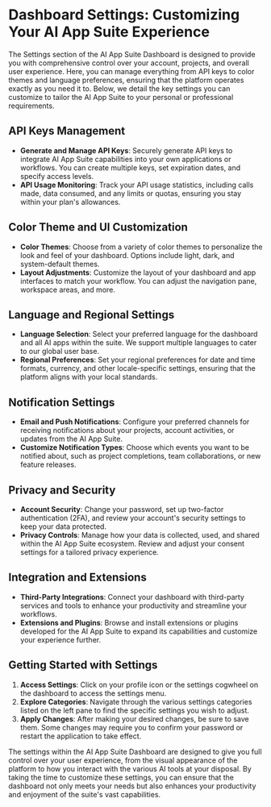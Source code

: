 # Dashboard Settings: Customizing Your AI App Suite Experience

The Settings section of the AI App Suite Dashboard is designed to provide you with comprehensive control over your account, projects, and overall user experience. Here, you can manage everything from API keys to color themes and language preferences, ensuring that the platform operates exactly as you need it to. Below, we detail the key settings you can customize to tailor the AI App Suite to your personal or professional requirements.

## API Keys Management

- **Generate and Manage API Keys**: Securely generate API keys to integrate AI App Suite capabilities into your own applications or workflows. You can create multiple keys, set expiration dates, and specify access levels.
- **API Usage Monitoring**: Track your API usage statistics, including calls made, data consumed, and any limits or quotas, ensuring you stay within your plan's allowances.

## Color Theme and UI Customization

- **Color Themes**: Choose from a variety of color themes to personalize the look and feel of your dashboard. Options include light, dark, and system-default themes.
- **Layout Adjustments**: Customize the layout of your dashboard and app interfaces to match your workflow. You can adjust the navigation pane, workspace areas, and more.

## Language and Regional Settings

- **Language Selection**: Select your preferred language for the dashboard and all AI apps within the suite. We support multiple languages to cater to our global user base.
- **Regional Preferences**: Set your regional preferences for date and time formats, currency, and other locale-specific settings, ensuring that the platform aligns with your local standards.

## Notification Settings

- **Email and Push Notifications**: Configure your preferred channels for receiving notifications about your projects, account activities, or updates from the AI App Suite.
- **Customize Notification Types**: Choose which events you want to be notified about, such as project completions, team collaborations, or new feature releases.

## Privacy and Security

- **Account Security**: Change your password, set up two-factor authentication (2FA), and review your account's security settings to keep your data protected.
- **Privacy Controls**: Manage how your data is collected, used, and shared within the AI App Suite ecosystem. Review and adjust your consent settings for a tailored privacy experience.

## Integration and Extensions

- **Third-Party Integrations**: Connect your dashboard with third-party services and tools to enhance your productivity and streamline your workflows.
- **Extensions and Plugins**: Browse and install extensions or plugins developed for the AI App Suite to expand its capabilities and customize your experience further.

## Getting Started with Settings

1. **Access Settings**: Click on your profile icon or the settings cogwheel on the dashboard to access the settings menu.
2. **Explore Categories**: Navigate through the various settings categories listed on the left pane to find the specific settings you wish to adjust.
3. **Apply Changes**: After making your desired changes, be sure to save them. Some changes may require you to confirm your password or restart the application to take effect.

The settings within the AI App Suite Dashboard are designed to give you full control over your user experience, from the visual appearance of the platform to how you interact with the various AI tools at your disposal. By taking the time to customize these settings, you can ensure that the dashboard not only meets your needs but also enhances your productivity and enjoyment of the suite's vast capabilities.
